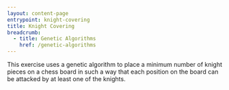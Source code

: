 ```yaml
---
layout: content-page
entrypoint: knight-covering
title: Knight Covering
breadcrumb:
  - title: Genetic Algorithms
    href: /genetic-algorithms
---
```


This exercise uses a genetic algorithm to place a minimum number of knight pieces on a chess board
in such a way that each position on the board can be attacked by at least one of the knights.

<div class="interactive-region">
  <knight-covering></knight-covering>
</div>
